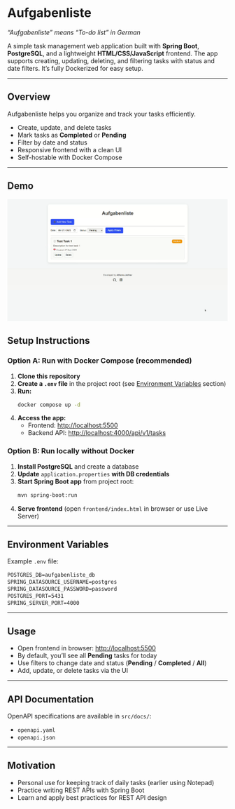 # Aufgabenliste

*“Aufgabenliste” means “To-do list” in German*

A simple task management web application built with **Spring Boot**, **PostgreSQL**, and a lightweight **HTML/CSS/JavaScript** frontend. The app supports creating, updating, deleting, and filtering tasks with status and date filters. It’s fully Dockerized for easy setup.

---

## Overview

Aufgabenliste helps you organize and track your tasks efficiently.

- Create, update, and delete tasks
- Mark tasks as **Completed** or **Pending**
- Filter by date and status
- Responsive frontend with a clean UI
- Self-hostable with Docker Compose

---

## Demo

[![Watch the video](https://raw.githubusercontent.com/DrDrunkenstien-10/aufgabenliste/main/demo/Aufgabenliste_Demo_Video_Thumbnail.png)](https://raw.githubusercontent.com/DrDrunkenstien-10/aufgabenliste/main/demo/Aufgabenliste_Demo.webm)

## Setup Instructions

### Option A: Run with Docker Compose (recommended)

1. **Clone this repository**
2. **Create a `.env` file** in the project root (see [Environment Variables](#environment-variables) section)
3. **Run:**
    ```sh
    docker compose up -d
    ```
4. **Access the app:**
    - Frontend: [http://localhost:5500](http://localhost:5500)
    - Backend API: [http://localhost:4000/api/v1/tasks](http://localhost:4000/api/v1/tasks)

### Option B: Run locally without Docker

1. **Install PostgreSQL** and create a database
2. **Update** `application.properties` **with DB credentials**
3. **Start Spring Boot app** from project root:
    ```sh
    mvn spring-boot:run
    ```
4. **Serve frontend** (open `frontend/index.html` in browser or use Live Server)

---

## Environment Variables

Example `.env` file:

```env
POSTGRES_DB=aufgabenliste_db
SPRING_DATASOURCE_USERNAME=postgres
SPRING_DATASOURCE_PASSWORD=password
POSTGRES_PORT=5431
SPRING_SERVER_PORT=4000
```

---

## Usage

- Open frontend in browser: [http://localhost:5500](http://localhost:5500)
- By default, you’ll see all **Pending** tasks for today
- Use filters to change date and status (**Pending** / **Completed** / **All**)
- Add, update, or delete tasks via the UI

---

## API Documentation

OpenAPI specifications are available in `src/docs/`:
- `openapi.yaml`
- `openapi.json`

---

## Motivation

- Personal use for keeping track of daily tasks (earlier using Notepad)
- Practice writing REST APIs with Spring Boot
- Learn and apply best practices for REST API design

